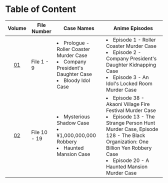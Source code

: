 # Table of Content

| Volume | File Number | Case Names | Anime Episodes |
| :---: | --- | --- | --- |
| [01](https://github.com/chyneyee/ReadingJournal/blob/main/Manga/Detective_Conan/Volume_01.md) | File 1 - 9 | <li>Prologue - Roller Coaster Murder Case<br><li>Company President's Daughter Case<br><li>Bloody Idol Case | <li>Episode 1 - Roller Coaster Murder Case<br><li>Episode 2 - Company President's Daughter Kidnapping Case<br><li>Episode 3 - An Idol's Locked Room Murder Case |
| [02](https://github.com/chyneyee/ReadingJournal/blob/main/Manga/Detective_Conan/Volume_02.md) | File 10 - 19 | <li>Mysterious Shadow Case<br><li>¥1,000,000,000 Robbery<br><li>Haunted Mansion Case | <li> Episode 38 - Akaoni Village Fire Festival Murder Case<br><li>Episode 13 - The Strange Person Hunt Murder Case, Episode 128 - The Black Organization: One Billion Yen Robbery Case<br><li>Episode 20 - A Haunted Mansion Murder Case |

